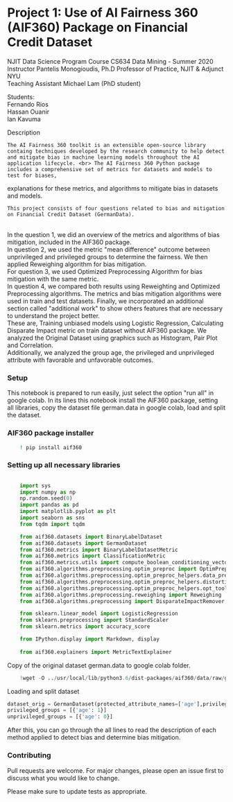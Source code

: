 Project 1: Use of AI Fairness 360 (AIF360) Package on Financial Credit Dataset
==============================================================================

NJIT Data Science Program Course
CS634 Data Mining - Summer 2020 <br>
Instructor Pantelis Monogioudis, Ph.D Professor of Practice, NJIT & Adjunct NYU<br>
Teaching Assistant Michael Lam (PhD student)


Students:<br> Fernando Rios <br> Hassan Ouanir <br> Ian Kavuma

Description

	The AI Fairness 360 toolkit is an extensible open-source library containg techniques developed by the research community to help detect and mitigate bias in machine learning models throughout the AI application lifecycle. <br> The AI Fairness 360 Python package includes a comprehensive set of metrics for datasets and models to test for biases,
explanations for these metrics, and algorithms to mitigate bias in datasets and models. 

	This project consists of four questions related to bias and mitigation on Financial Credit Dataset (GermanData). 
<br>In the question 1, we did an overview of the metrics and algorithms of bias mitigation, included in the AIF360 package. 
<br>In question 2, we used the metric "mean difference" outcome between unprivileged and privileged groups to determine the fairness. We then  applied Reweighing algorithm for bias mitigation.
<br>For question 3, we used Optimized Preprocessing Algorithm for bias mitigation with the same metric.
<br>In question 4, we compared both results using Reweighting and Optimized Preprocessing algorithms. The metrics and bias mitigation algorithms were used in train and test datasets.
Finally, we incorporated an additional section called "additional work" to show others features that are necessary to understand the project better.<br> These are, Training unbiased models using Logistic Regression, Calculating Disparate Impact metric on train dataset without AIF360 package. We analyzed the Original Dataset using graphics such as Histogram, Pair Plot and Correlation.<br> Additionally, we analyzed the group age, the privileged and unprivileged attribute with favorable and unfavorable outcomes.

### Setup 
This notebook is prepared to run easily, just select the option "run all" in google colab. 
In its lines this notebook install the AIF360 package, setting all libraries, copy the dataset file german.data in google colab, load and split the dataset.
### AIF360 package installer
```bash
	! pip install aif360
``` 
### Setting up all necessary libraries

```python 

	import sys
	import numpy as np
	np.random.seed(0)
	import pandas as pd
	import matplotlib.pyplot as plt
	import seaborn as sns
	from tqdm import tqdm

	from aif360.datasets import BinaryLabelDataset
	from aif360.datasets import GermanDataset
	from aif360.metrics import BinaryLabelDatasetMetric
	from aif360.metrics import ClassificationMetric
	from aif360.metrics.utils import compute_boolean_conditioning_vector
	from aif360.algorithms.preprocessing.optim_preproc import OptimPreproc
	from aif360.algorithms.preprocessing.optim_preproc_helpers.data_preproc_functions import load_preproc_data_german
	from aif360.algorithms.preprocessing.optim_preproc_helpers.distortion_functions import get_distortion_german
	from aif360.algorithms.preprocessing.optim_preproc_helpers.opt_tools import OptTools
	from aif360.algorithms.preprocessing.reweighing import Reweighing
	from aif360.algorithms.preprocessing import DisparateImpactRemover

	from sklearn.linear_model import LogisticRegression
	from sklearn.preprocessing import StandardScaler
	from sklearn.metrics import accuracy_score

	from IPython.display import Markdown, display
	
	from aif360.explainers import MetricTextExplainer
```
Copy of the original dataset german.data to google colab folder.

``` python  
	!wget -O ../usr/local/lib/python3.6/dist-packages/aif360/data/raw/german/german.data https://archive.ics.uci.edu/ml/machine-learning-databases/statlog/german/german.data
```
Loading  and split dataset 
``` python 
dataset_orig = GermanDataset(protected_attribute_names=['age'],privileged_classes=[lambda x: x >= 25],features_to_drop=['personal_status', 'sex']  dataset_orig_train, dataset_orig_test = dataset_orig.split([0.7], shuffle=True)
privileged_groups = [{'age': 1}]
unprivileged_groups = [{'age': 0}]
```
After this, you can go through the all lines to read the description of each method applied to detect bias and determine bias mitigation.

### Contributing 
Pull requests are welcome. For major changes, please open an issue first to discuss what you would like to change.

Please make sure to update tests as appropriate.
